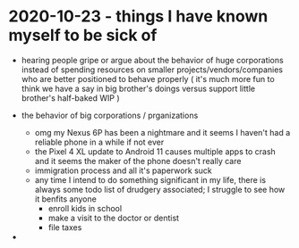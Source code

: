 # 2020-10-23 - things I have known myself to be sick of

- hearing people gripe or argue about the behavior of huge corporations instead of spending resources on smaller projects/vendors/companies who are better positioned to behave properly
  ( it's much more fun to think we have a say in big brother's doings versus support little brother's half-baked WIP )

- the behavior of big corporations / prganizations
  - omg my Nexus 6P has been a nightmare and it seems I haven't had a reliable phone in a while if not ever
  - the Pixel 4 XL update to Android 11 causes multiple apps to crash and it seems the maker of the phone doesn't really care
  - immigration process and all it's paperwork suck
  - any time I intend to do something significant in my life, there is always some todo list of drudgery associated; I struggle to see how it benfits anyone
    - enroll kids in school
    - make a visit to the doctor or dentist
    - file taxes
    

- 